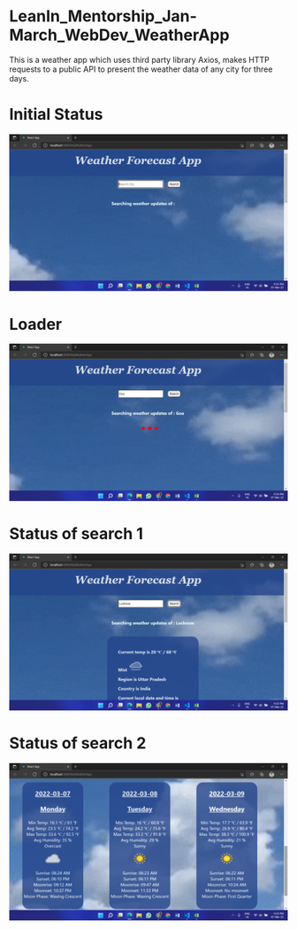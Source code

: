 # LeanIn_Mentorship_Jan-March_WebDev_WeatherApp

This is a weather app which uses third party library Axios, makes HTTP requests to a public API to present the weather data of any city for three days.

# Initial Status

![](https://github.com/Riyanshi243/LeanIn_Mentorship_Jan-March_WebDev_WeatherApp/blob/master/ScreenShots/Initial_Status.png)

# Loader

![](https://github.com/Riyanshi243/LeanIn_Mentorship_Jan-March_WebDev_WeatherApp/blob/master/ScreenShots/Loader.png)

# Status of search 1

![](https://github.com/Riyanshi243/LeanIn_Mentorship_Jan-March_WebDev_WeatherApp/blob/master/ScreenShots/Search_Status_1.png)

# Status of search 2

![](https://github.com/Riyanshi243/LeanIn_Mentorship_Jan-March_WebDev_WeatherApp/blob/master/ScreenShots/Search_Status_2.png)



